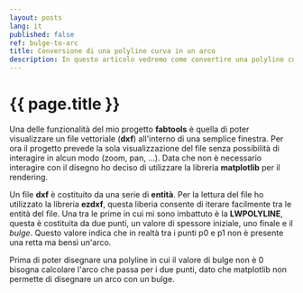 ```yaml
---
layout: posts
lang: it
published: false
ref: bulge-to-arc
title: Conversione di una polyline curva in un arco
description: In questo articolo vedremo come convertire una polyline curva in un arco.
---
```


# {{ page.title }}

Una delle funzionalità del mio progetto **fabtools** è quella di poter visualizzare
un file vettoriale (**dxf**) all'interno di una semplice finestra. Per ora il
progetto prevede la sola visualizzazione del file senza possibilità di interagire in
alcun modo (zoom, pan, ...). Data che non è necessario interagire con il disegno
ho deciso di utilizzare la libreria **matplotlib** per il rendering.

Un file **dxf** è costituito da una serie di **entità**. Per la lettura del file
ho utilizzato la libreria **ezdxf**, questa liberia consente di iterare facilmente
tra le entità del file. Una tra le prime in cui mi sono imbattuto è la **LWPOLYLINE**,
questa è costituita da due punti, un valore di spessore iniziale, uno finale e il *bulge*.
Questo valore indica che in realtà tra i punti p0 e p1 non è presente una retta ma bensì
un'arco.

Prima di poter disegnare una polyline in cui il valore di bulge non è 0 bisogna
calcolare l'arco che passa per i due punti, dato che matplotlib non permette di
disegnare un arco con un bulge.

